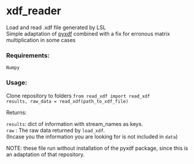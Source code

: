 # xdf_reader

Load and read .xdf file generated by LSL \
Simple adaptation of [pyxdf](https://github.com/xdf-modules/xdf-python/blob/d642dbf86f17b8dd94cce56ff339dd57e6d3774a/pyxdf/pyxdf.py) combined with a fix for erronous matrix multiplication in some cases

### Requirements: 
  ```Numpy```

### Usage:
Clone repository to folders
```from read_xdf import read_xdf``` \
```results, raw_data = read_xdf(path_to_xdf_file)```

Returns:

```results```: dict of information with stream_names as keys. \
```raw``` : The raw data returned by ```load_xdf```. \
           (Incase you the information you are looking for is not included in ```data```)
           
NOTE: these file run without installation of the pyxdf package, since this is an adaptation of that repository.
